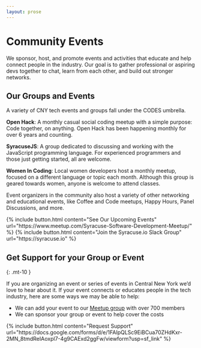 ```yaml
---
layout: prose
---
```



# Community Events

We sponsor, host, and promote events and activities that educate and help connect people in the industry. Our goal is to gather professional or aspiring devs together to chat, learn from each other, and build out stronger networks. 

<h2 class="mt-4">Our Groups and Events</h2>

A variety of CNY tech events and groups fall under the CODES umbrella. 

**Open Hack**: A monthly casual social coding meetup with a simple purpose: Code together, on anything. Open Hack has been happening monthly for over 6 years and counting.

**SyracuseJS**: A group dedicated to discussing and working with the JavaScript programming language. For experienced programmers and those just getting started, all are welcome. 

**Women In Coding**: Local women developers host a monthly meetup, focused on a different language or topic each month. Although this group is geared towards women, anyone is welcome to attend classes.

Event organizers in the community also host a variety of other networking and educational events, like Coffee and Code meetups, Happy Hours, Panel Discussions, and more.

<div class="my-6 grid md:grid-cols-2 gap-4 justify-evenly" markdown="1">
{% include button.html content="See Our Upcoming Events" url="https://www.meetup.com/Syracuse-Software-Development-Meetup/" %}
{% include button.html content="Join the Syracuse.io Slack Group" url="https://syracuse.io" %}
</div>




## Get Support for your Group or Event
{: .mt-10 }

If you are organizing an event or series of events in Central New York we’d love to hear about it. If your event connects or educates people in the tech industry, here are some ways we may be able to help:

- We can add your event to our [Meetup group](https://www.meetup.com/Syracuse-Software-Development-Meetup/) with over 700 members
- We can sponsor your group or event to help cover the costs

<div class="my-6 grid justify-center" markdown="1">
{% include button.html content="Request Support" url="https://docs.google.com/forms/d/e/1FAIpQLSc9EiBCua70ZHdKxr-2MN_8tmdReIAoxpl7-4g9CAExd2ggFw/viewform?usp=sf_link" %}
</div>